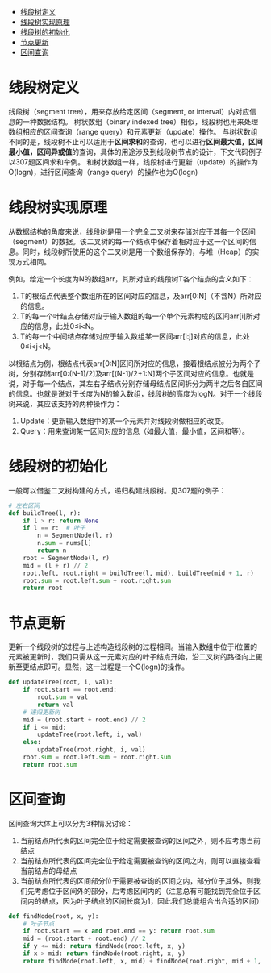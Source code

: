 <!-- TOC -->

- [线段树定义](#%E7%BA%BF%E6%AE%B5%E6%A0%91%E5%AE%9A%E4%B9%89)
- [线段树实现原理](#%E7%BA%BF%E6%AE%B5%E6%A0%91%E5%AE%9E%E7%8E%B0%E5%8E%9F%E7%90%86)
- [线段树的初始化](#%E7%BA%BF%E6%AE%B5%E6%A0%91%E7%9A%84%E5%88%9D%E5%A7%8B%E5%8C%96)
- [节点更新](#%E8%8A%82%E7%82%B9%E6%9B%B4%E6%96%B0)
- [区间查询](#%E5%8C%BA%E9%97%B4%E6%9F%A5%E8%AF%A2)

<!-- /TOC -->

# 线段树定义
线段树（segment tree），用来存放给定区间（segment, or interval）内对应信息的一种数据结构。
树状数组（binary indexed tree）相似，线段树也用来处理数组相应的区间查询（range query）和元素更新（update）操作。
与树状数组不同的是，线段树不止可以适用于**区间求和**的查询，也可以进行**区间最大值，区间最小值，区间异或值**的查询，具体的用途涉及到线段树节点的设计，下文代码例子以307题区间求和举例。
和树状数组一样，线段树进行更新（update）的操作为O(logn)，进行区间查询（range query）的操作也为O(logn)

# 线段树实现原理
从数据结构的角度来说，线段树是用一个完全二叉树来存储对应于其每一个区间（segment）的数据。该二叉树的每一个结点中保存着相对应于这一个区间的信息。同时，线段树所使用的这个二叉树是用一个数组保存的，与堆（Heap）的实现方式相同。

例如，给定一个长度为N的数组arr，其所对应的线段树T各个结点的含义如下：
1. T的根结点代表整个数组所在的区间对应的信息，及arr[0:N]（不含N）所对应的信息。
2. T的每一个叶结点存储对应于输入数组的每一个单个元素构成的区间arr[i]所对应的信息，此处0≤i<N。
3. T的每一个中间结点存储对应于输入数组某一区间arr[i:j]对应的信息，此处0≤i<j<N。

以根结点为例，根结点代表arr[0:N]区间所对应的信息，接着根结点被分为两个子树，分别存储arr[0:(N-1)/2]及arr[(N-1)/2+1:N]两个子区间对应的信息。也就是说，对于每一个结点，其左右子结点分别存储母结点区间拆分为两半之后各自区间的信息。也就是说对于长度为N的输入数组，线段树的高度为logN。对于一个线段树来说，其应该支持的两种操作为：
1. Update：更新输入数组中的某一个元素并对线段树做相应的改变。
2. Query：用来查询某一区间对应的信息（如最大值，最小值，区间和等）。


# 线段树的初始化
一般可以借鉴二叉树构建的方式，递归构建线段树。见307题的例子：
``` python
# 左右区间
def buildTree(l, r):
    if l > r: return None
    if l == r:  # 叶子
        n = SegmentNode(l, r)
        n.sum = nums[l]
        return n
    root = SegmentNode(l, r)
    mid = (l + r) // 2
    root.left, root.right = buildTree(l, mid), buildTree(mid + 1, r)
    root.sum = root.left.sum + root.right.sum
    return root
```

# 节点更新
更新一个线段树的过程与上述构造线段树的过程相同。当输入数组中位于i位置的元素被更新时，我们只需从这一元素对应的叶子结点开始，沿二叉树的路径向上更新至更结点即可。显然，这一过程是一个O(logn)的操作。
```python
def updateTree(root, i, val):
    if root.start == root.end:
        root.sum = val
        return val
    # 递归更新树
    mid = (root.start + root.end) // 2
    if i <= mid:
        updateTree(root.left, i, val)
    else:
        updateTree(root.right, i, val)
    root.sum = root.left.sum + root.right.sum
    return root.sum
```

# 区间查询
区间查询大体上可以分为3种情况讨论：
1. 当前结点所代表的区间完全位于给定需要被查询的区间之外，则不应考虑当前结点
2. 当前结点所代表的区间完全位于给定需要被查询的区间之内，则可以直接查看当前结点的母结点
3. 当前结点所代表的区间部分位于需要被查询的区间之内，部分位于其外，则我们先考虑位于区间外的部分，后考虑区间内的（注意总有可能找到完全位于区间内的结点，因为叶子结点的区间长度为1，因此我们总能组合出合适的区间）
```python
def findNode(root, x, y):
    # 叶子节点
    if root.start == x and root.end == y: return root.sum
    mid = (root.start + root.end) // 2
    if y <= mid: return findNode(root.left, x, y)
    if x > mid: return findNode(root.right, x, y)
    return findNode(root.left, x, mid) + findNode(root.right, mid + 1, y)
```
